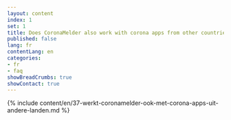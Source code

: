 ```yaml
---
layout: content
index: 1
set: 1
title: Does CoronaMelder also work with corona apps from other countries?
published: false
lang: fr
contentLang: en
categories:
- fr
- faq
showBreadCrumbs: true
showContact: true
---
```

{% include content/en/37-werkt-coronamelder-ook-met-corona-apps-uit-andere-landen.md %}
